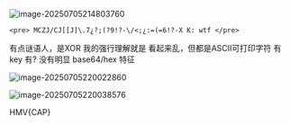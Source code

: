 ![image-20250705214803760](https://7r1umphk.github.io/image/20250705214803963.webp)

```
<pre> MCZJ/CJ[[J]\.7¿?;(?9!?-\/<;¿:=(=6!?-X K: wtf </pre>
```

有点谜语人，是XOR
我的强行理解就是
看起来乱，但都是ASCII可打印字符
有key
有?
没有明显 base64/hex 特征

![image-20250705220022860](https://7r1umphk.github.io/image/20250705220022997.webp)

![image-20250705220038576](https://7r1umphk.github.io/image/20250705220039230.webp)

HMV{CAP}